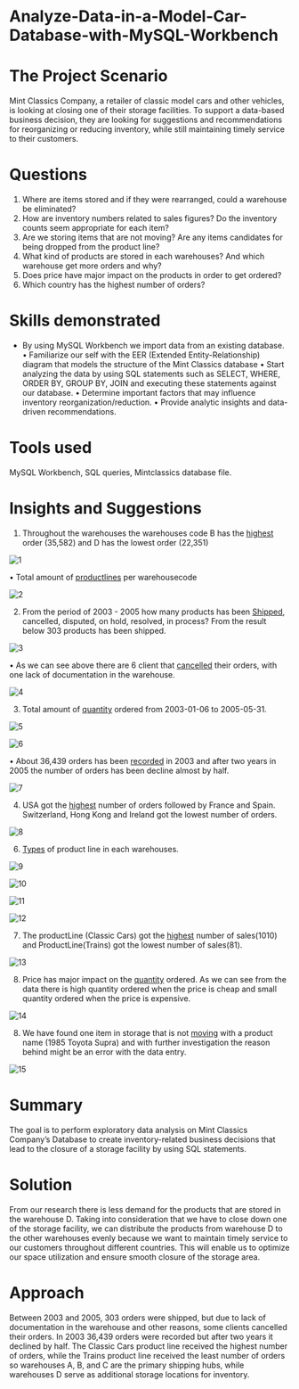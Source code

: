 # Analyze-Data-in-a-Model-Car-Database-with-MySQL-Workbench

# The Project Scenario

Mint Classics Company, a retailer of classic model cars and other vehicles, is looking at closing one of their storage facilities. To support a data-based business decision, they are looking for suggestions and recommendations for reorganizing or reducing inventory, while still maintaining timely service to their customers.

# Questions
1.  Where are items stored and if they were rearranged, could a warehouse be eliminated?
2. How are inventory numbers related to sales figures? Do the inventory counts seem appropriate for each item?
3. Are we storing items that are not moving? Are any items candidates for being dropped from the product line?
4. What kind of products are stored in each warehouses? And which warehouse get more orders and why?
5. Does price have major impact on the products in order to get ordered?
6. Which country has the highest number of orders?

# Skills demonstrated
- By using MySQL Workbench we import data from an existing database.
•	Familiarize our self with the EER (Extended Entity-Relationship) diagram that models the structure of the Mint Classics database
•	Start analyzing the data by using SQL statements such as SELECT, WHERE, ORDER BY, GROUP BY, JOIN and executing these statements against our database.
•	Determine important factors that may influence inventory reorganization/reduction.
•	Provide analytic insights and data-driven recommendations.

# Tools used
MySQL Workbench, SQL queries, Mintclassics database file.

# Insights and Suggestions

1.	Throughout the warehouses the warehouses code B has the [highest](https://github.com/Suravell/Analyze-Data-in-a-Model-Car-Database-with-MySQL-Workbench/blob/755fc1c7f3d5abbef1cef8084e4ba851a052d460/Perwarehouseordered.sql) order (35,582) and D has the lowest order (22,351)

![1](https://github.com/Suravell/Analyze-Data-in-a-Model-Car-Database-with-MySQL-Workbench/assets/93171067/82fc9ded-f195-4619-8c3b-bd51683d33f3)


•	Total amount of [productlines](https://github.com/Suravell/Analyze-Data-in-a-Model-Car-Database-with-MySQL-Workbench/blob/f2823f1c9db1fc07865faef7a28c81f3a980e4a3/productline_per_warehouse.sql) per warehousecode


   ![2](https://github.com/Suravell/Analyze-Data-in-a-Model-Car-Database-with-MySQL-Workbench/assets/93171067/7fde3f03-4a31-433e-8954-2c86e70a829f)
                             

 
2.	From the period of 2003 - 2005 how many products has been [Shipped](https://github.com/Suravell/Analyze-Data-in-a-Model-Car-Database-with-MySQL-Workbench/blob/0b47c42ecee00f3ee9d5272018d5d6627459dbe9/Order_Status.sql), cancelled, disputed, on hold, resolved, in process? From the result below 303 products has been shipped.


![3](https://github.com/Suravell/Analyze-Data-in-a-Model-Car-Database-with-MySQL-Workbench/assets/93171067/b10b1a6a-617a-4c40-a7c0-00f07867892f)

 
•	As we can see above there are 6 client that [cancelled](https://github.com/Suravell/Analyze-Data-in-a-Model-Car-Database-with-MySQL-Workbench/blob/b7a65d6f03cac6200f494251ba2d420146560ad6/cancellation_reason.sql) their orders, with one lack of documentation in the warehouse.

![4](https://github.com/Suravell/Analyze-Data-in-a-Model-Car-Database-with-MySQL-Workbench/assets/93171067/4df7f3ea-cd44-4c77-94d1-75b8a5fc98c1)
 
3.	Total amount of [quantity](https://github.com/Suravell/Analyze-Data-in-a-Model-Car-Database-with-MySQL-Workbench/blob/c14954aa4b783a5a0b2a9ebe8d270623f75b15f5/Total_Quantity.sql) ordered from 2003-01-06 to 2005-05-31.


![5](https://github.com/Suravell/Analyze-Data-in-a-Model-Car-Database-with-MySQL-Workbench/assets/93171067/18e79e2a-6186-4849-b79d-3b41eccb1a74)

![6](https://github.com/Suravell/Analyze-Data-in-a-Model-Car-Database-with-MySQL-Workbench/assets/93171067/bd6f8284-3228-43ec-aee0-51f954aa9045)

   
•	About 36,439 orders has been [recorded](https://github.com/Suravell/Analyze-Data-in-a-Model-Car-Database-with-MySQL-Workbench/blob/476a3f7c417e0543c428451d7461931b91f84967/Order_Records.sql) in 2003 and after two years in 2005 the number of orders has been decline almost by half.


![7](https://github.com/Suravell/Analyze-Data-in-a-Model-Car-Database-with-MySQL-Workbench/assets/93171067/b5f26fe3-6ab3-476e-8468-1ce9a802d4dc)


 
4.	USA got the [highest](https://github.com/Suravell/Analyze-Data-in-a-Model-Car-Database-with-MySQL-Workbench/blob/32c0326d00b9cc981d74fda907a53be0593762af/Country_Total_Orders.sql) number of orders followed by France and Spain. Switzerland, Hong Kong and Ireland got the lowest number of orders.


![8](https://github.com/Suravell/Analyze-Data-in-a-Model-Car-Database-with-MySQL-Workbench/assets/93171067/cf5b2c67-ba09-4021-afae-0ae11440d5fa)

 
6.	[Types](https://github.com/Suravell/Analyze-Data-in-a-Model-Car-Database-with-MySQL-Workbench/blob/9e095b101aac7605f42a60bca3fc375ee5e7f4b6/Product_Line_Types.sql) of product line in each warehouses.
   

![9](https://github.com/Suravell/Analyze-Data-in-a-Model-Car-Database-with-MySQL-Workbench/assets/93171067/73200cf8-f25b-49cd-975a-8d463baac048)

![10](https://github.com/Suravell/Analyze-Data-in-a-Model-Car-Database-with-MySQL-Workbench/assets/93171067/07a120ef-fc15-406a-84bc-2d0341eae044)

![11](https://github.com/Suravell/Analyze-Data-in-a-Model-Car-Database-with-MySQL-Workbench/assets/93171067/d2a2eeac-c488-432d-9ca5-864ff5c86519)

![12](https://github.com/Suravell/Analyze-Data-in-a-Model-Car-Database-with-MySQL-Workbench/assets/93171067/48cd97ee-76ea-445c-bf92-a9defb0ec54e)
       
7.	The productLine (Classic Cars) got the [highest](https://github.com/Suravell/Analyze-Data-in-a-Model-Car-Database-with-MySQL-Workbench/blob/c5a8960201facd2c3357b45cb916b8a6b098371f/Product_Line_Highest_Sale.sql) number of sales(1010) and ProductLine(Trains) got the lowest number of sales(81).

![13](https://github.com/Suravell/Analyze-Data-in-a-Model-Car-Database-with-MySQL-Workbench/assets/93171067/ee49c427-dfee-4629-9aca-6325e234b3d2)

 
8.	Price has major impact on the [quantity](https://github.com/Suravell/Analyze-Data-in-a-Model-Car-Database-with-MySQL-Workbench/blob/af59adbcb4ce46443c125e95a7fd8be5b1bfc85c/Price_of_Total_Quantity_Ordered.sql) ordered. As we can see from the data there is high quantity ordered when the price is cheap and small quantity ordered when the price is expensive.

![14](https://github.com/Suravell/Analyze-Data-in-a-Model-Car-Database-with-MySQL-Workbench/assets/93171067/3380fcbc-3c07-4c2b-8b58-600f3e67716c)
 
8.	We have found one item in storage that is not [moving](https://github.com/Suravell/Analyze-Data-in-a-Model-Car-Database-with-MySQL-Workbench/blob/616de5d5225914e49190120ecb6ef4cf6cbef007/Not_Moving_Products.sql) with a product name (1985 Toyota Supra) and with further investigation the reason behind might be an error with the data entry.

 ![15](https://github.com/Suravell/Analyze-Data-in-a-Model-Car-Database-with-MySQL-Workbench/assets/93171067/540e2dc4-655d-41c7-aa22-e93a57d58dfb)

# Summary
The goal is to perform exploratory data analysis on Mint Classics Company’s Database to create inventory-related business decisions that lead to the closure of a storage facility by using SQL statements. 

# Solution
From our research there is less demand for the products that are stored in the warehouse D.  Taking into consideration that we have to close down one of the storage facility, we can distribute the products from warehouse D to the other warehouses evenly because we want to maintain timely service to our customers throughout different countries. This will enable us to optimize our space utilization and ensure smooth closure of the storage area.

# Approach
Between 2003 and 2005, 303 orders were shipped, but due to lack of documentation in the warehouse and other reasons, some clients cancelled their orders. In 2003 36,439 orders were recorded but after two years it declined by half. The Classic Cars product line received the highest number of orders, while the Trains product line received the least number of orders so warehouses A, B, and C are the primary shipping hubs, while warehouses D serve as additional storage locations for inventory.
